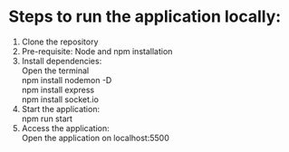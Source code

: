 # Steps to run the application locally:

1) Clone the repository
2) Pre-requisite: Node and npm installation
3) Install dependencies:  
   Open the terminal    
   npm install nodemon -D  
   npm install express  
   npm install socket.io 
5) Start the application:  
   npm run start
6) Access the application:  
   Open the application on localhost:5500
